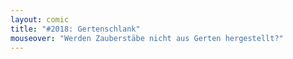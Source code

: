 ```yaml
---
layout: comic
title: "#2018: Gertenschlank"
mouseover: "Werden Zauberstäbe nicht aus Gerten hergestellt?"
---
```

